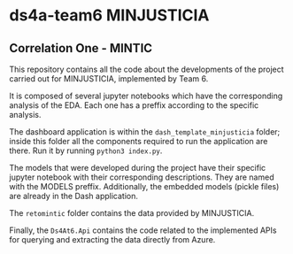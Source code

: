 # ds4a-team6 MINJUSTICIA
## Correlation One - MINTIC

This repository contains all the code about the developments of the project carried out for MINJUSTICIA, implemented by Team 6.  

It is composed of several jupyter notebooks which have the corresponding analysis of the EDA. Each one has a preffix according to the specific analysis.  

The dashboard application is within the `dash_template_minjusticia` folder; inside this folder all the components required to run the application are there.  Run it by running `python3 index.py`.  

The models that were developed during the project have their specific jupyter notebook with their corresponding descriptions. They are named with the MODELS preffix. Additionally, the embedded models (pickle files) are already in the Dash application.  

The `retomintic` folder contains the data provided by MINJUSTICIA.  

Finally, the `Ds4At6.Api` contains the code related to the implemented APIs for querying and extracting the data directly from Azure.
